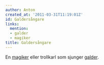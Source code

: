 ```yaml
---
author: Anton
created_at: '2011-03-31T11:19:01Z'
id: Galdersångare
links:
  mention:
  - galder
  - magiker
title: Galdersångare
---
```


En [magiker] eller trollkarl som sjunger [galder].

  [magiker]: magiker
  [galder]: galder
